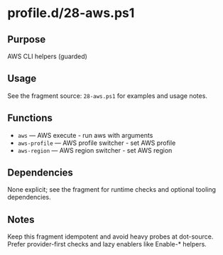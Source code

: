 profile.d/28-aws.ps1
====================

Purpose
-------
AWS CLI helpers (guarded)

Usage
-----
See the fragment source: `28-aws.ps1` for examples and usage notes.

Functions
---------
- `aws` — AWS execute - run aws with arguments
- `aws-profile` — AWS profile switcher - set AWS profile
- `aws-region` — AWS region switcher - set AWS region

Dependencies
------------
None explicit; see the fragment for runtime checks and optional tooling dependencies.

Notes
-----
Keep this fragment idempotent and avoid heavy probes at dot-source. Prefer provider-first checks and lazy enablers like Enable-* helpers.
